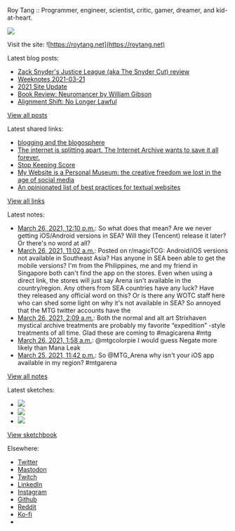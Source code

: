 Roy Tang :: Programmer, engineer, scientist, critic, gamer, dreamer, and kid-at-heart.

![](https://roytang.net/static/img/profile.jpg)

Visit the site: ![https://roytang.net](https://roytang.net)

Latest blog posts:

- [Zack Snyder&#x27;s Justice League (aka The Snyder Cut) review](https://roytang.net/2021/03/snyder-cut/)
- [Weeknotes 2021-03-21](https://roytang.net/2021/03/weeknotes-2021-03-21/)
- [2021 Site Update](https://roytang.net/2021/03/2021-site-update/)
- [Book Review: Neuromancer by William Gibson](https://roytang.net/2021/03/neuromancer/)
- [Alignment Shift: No Longer Lawful](https://roytang.net/2021/03/no-longer-lawful/)

[View all posts](https://roytang.net/blog)

Latest shared links:

- [blogging and the blogosphere](https://roytang.net/2021/03/blogging-and-the-blogosphere/)
- [The internet is splitting apart. The Internet Archive wants to save it all forever.](https://roytang.net/2021/03/the-internet-is-splitting-apart-the-internet-archive-wants-to-save-it-all-forever/)
- [Stop Keeping Score](https://roytang.net/2021/03/stop-keeping-score/)
- [My Website is a Personal Museum: the creative freedom we lost in the age of social media](https://roytang.net/2021/03/writings/)
- [An opinionated list of best practices for textual websites](https://roytang.net/2021/03/an-opinionated-list-of-best-practices-for-textual-websites/)

[View all links](https://roytang.net/links)

Latest notes:

- [March 26, 2021, 12:10 p.m.](https://roytang.net/2021/03/gs98o1v/): So what does that mean? Are we never getting iOS/Android versions in SEA? Will they (Tencent) release it later? Or there&#x27;s no word at all?
- [March 26, 2021, 11:02 a.m.](https://roytang.net/2021/03/mdf9dp/): Posted on r/magicTCG: Android/iOS versions not available in Southeast Asia? Has anyone in SEA been able to get the mobile versions? I&#x27;m from the Philippines, me and my friend in Singapore both can&#x27;t find the app on the stores. Even when using a direct link, the stores will just say Arena isn&#x27;t available in the country/region. Any others from SEA countries have any luck? Have they released any official word on this? Or is there any WOTC staff here who can shed some light on why it&#x27;s not available in SEA? So annoyed that the MTG twitter accounts have the
- [March 26, 2021, 2:09 a.m.](https://roytang.net/2021/03/1375147827110629379/): Both the normal and alt art Strixhaven mystical archive treatments are probably my favorite “expedition” -style treatments of all time. Glad these are coming to #magicarena #mtg
- [March 26, 2021, 1:58 a.m.](https://roytang.net/2021/03/1375144979174019072/): @mtgcolorpie I would guess Negate more likely than Mana Leak
- [March 25, 2021, 11:42 p.m.](https://roytang.net/2021/03/1375110861237325824/): So @MTG_Arena why isn&#x27;t your iOS app available in my region? #mtgarena

[View all notes](https://roytang.net/notes)

Latest sketches:


- ![](https://roytang.net/media/cache/7a/36/7a36371fbf135704050d88b2ff515360.jpg)
- ![](https://roytang.net/media/cache/6d/29/6d2900f68064e1e686eabee82051018f.jpg)
- ![](https://roytang.net/media/cache/72/7d/727d0fb2c84abb09b288644ef0e363b6.jpg)

[View sketchbook](https://roytang.net/albums/sketchbook)


Elsewhere:

- [Twitter](https://twitter.com/roytang)
- [Mastodon](https://mastodon.technology/@roytang)
- [Twitch](https://twitch.tv/twitchyroy)
- [LinkedIn](https://www.linkedin.com/in/roytang)
- [Instagram](https://instagram.com/roytang0400)
- [Github](https://github.com/roytang)
- [Reddit](https://reddit.com/u/hungryroy)
- [Ko-fi](https://ko-fi.com/roytang)
- [](mailto:hello@roytang.net)
